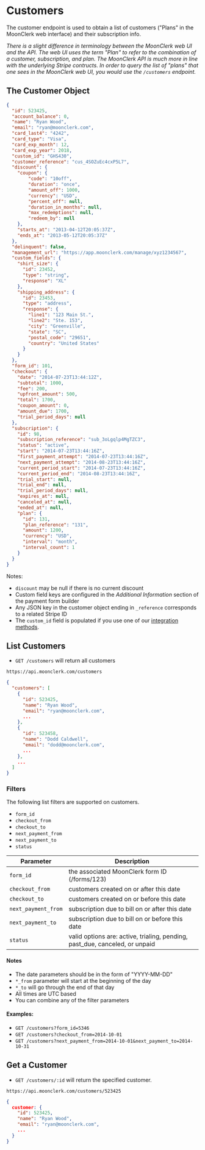 # Customers

The customer endpoint is used to obtain a list of customers ("Plans" in the MoonClerk web interface) and their subscription info.

_There is a slight difference in terminology between the MoonClerk web UI and the API. The web UI uses the term "Plan" to refer to the combination of a customer, subscription, and plan. The MoonClerk API is much more in line with the underlying Stripe contructs. In order to query the list of "plans" that one sees in the MoonClerk web UI, you would use the `/customers` endpoint._

## The Customer Object

```json
{
  "id": 523425,
  "account_balance": 0,
  "name": "Ryan Wood",
  "email": "ryan@moonclerk.com",
  "card_last4": "4242",
  "card_type": "Visa",
  "card_exp_month": 12,
  "card_exp_year": 2018,
  "custom_id": "GHS430",
  "customer_reference": "cus_4SOZuEc4cxP5L7",
  "discount": {
    "coupon": {
        "code": "10off",
        "duration": "once",
        "amount_off": 1000,
        "currency": "USD",
        "percent_off": null,
        "duration_in_months": null,
        "max_redemptions": null,
        "redeem_by": null
    },
    "starts_at": "2013-04-12T20:05:37Z",
    "ends_at": "2013-05-12T20:05:37Z"
  },
  "delinquent": false,
  "management_url": "https://app.moonclerk.com/manage/xyz1234567",
  "custom_fields": {
    "shirt_size": {
      "id": 23452,
      "type": "string",
      "response": "XL"
    },
    "shipping_address": {
      "id": 23453,
      "type": "address",
      "response": {
        "line1": "123 Main St.",
        "line2": "Ste. 153",
        "city": "Greenville",
        "state": "SC",
        "postal_code": "29651",
        "country": "United States"
      }
    }
  },
  "form_id": 101,
  "checkout": {
    "date": "2014-07-23T13:44:12Z",
    "subtotal": 1000,
    "fee": 200,
    "upfront_amount": 500,
    "total": 1700,
    "coupon_amount": 0,
    "amount_due": 1700,
    "trial_period_days": null
  },
  "subscription": {
    "id": 98,
    "subscription_reference": "sub_3oLgqlp4MgTZC3",
    "status": "active",
    "start": "2014-07-23T13:44:16Z",
    "first_payment_attempt": "2014-07-23T13:44:16Z",
    "next_payment_attempt": "2014-08-23T13:44:16Z",
    "current_period_start": "2014-07-23T13:44:16Z",
    "current_period_end": "2014-08-23T13:44:16Z",
    "trial_start": null,
    "trial_end": null,
    "trial_period_days": null,
    "expires_at": null,
    "canceled_at": null,
    "ended_at": null,
    "plan": {
      "id": 131,
      "plan_reference": "131",
      "amount": 1200,
      "currency": "USD",
      "interval": "month",
      "interval_count": 1
    }
  }
}
```

Notes:

* `discount` may be null if there is no current discount
* Custom field keys are configured in the *Additional Information* section of the payment form builder
* Any JSON key in the customer object ending in `_reference` corresponds to a related Stripe ID
* The `custom_id` field is populated if you use one of our [integration methods](https://github.com/moonclerk/developer/blob/master/integration.md).

## List Customers

* `GET /customers` will return all customers

`https://api.moonclerk.com/customers`

```json
{
  "customers": [
    {
      "id": 523425,
      "name": "Ryan Wood",
      "email": "ryan@moonclerk.com",
      ...
    },
    {
      "id": 523458,
      "name": "Dodd Caldwell",
      "email": "dodd@moonclerk.com",
      ...
    },
    ...
  ]
}
```

### Filters

The following list filters are supported on customers.


* `form_id`
* `checkout_from`
* `checkout_to`
* `next_payment_from`
* `next_payment_to`
* `status`

Parameter             | Description
-------------------   |------------
`form_id`             | the associated MoonClerk form ID (/forms/123)
`checkout_from`       | customers created on or after this date
`checkout_to`         | customers created on or before this date
`next_payment_from`   | subscription due to bill on or after this date
`next_payment_to`     | subscription due to bill on or before this date
`status`              | valid options are: active, trialing, pending, past_due, canceled, or unpaid

#### Notes

* The date parameters should be in the form of "YYYY-MM-DD"
* `*_from` parameter will start at the beginning of the day
* `*_to` will go through the end of that day
* All times are UTC based
* You can combine any of the filter parameters

#### Examples:

* `GET /customers?form_id=5346`
* `GET /customers?checkout_from=2014-10-01`
* `GET /customers?next_payment_from=2014-10-01&next_payment_to=2014-10-31`


## Get a Customer

* `GET /customers/:id` will return the specified customer.

`https://api.moonclerk.com/customers/523425`

```json
{
  customer: {
    "id": 523425,
    "name": "Ryan Wood",
    "email": "ryan@moonclerk.com",
    ...
  }
}
```
